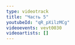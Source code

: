 ```yaml
---
type: videotrack
title: "Часть 5"
youtubeId: "qR_pXilzMCg"
videoevents: vevt0030
videoartists: []
---
```

